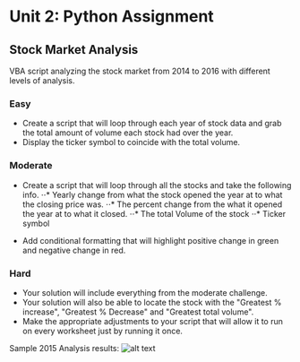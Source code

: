 # Unit 2: Python Assignment 

## Stock Market Analysis 

VBA script analyzing the stock market from 2014 to 2016 with different levels of analysis. 

### Easy

* Create a script that will loop through each year of stock data and grab the total amount of volume each stock had over the year.
* Display the ticker symbol to coincide with the total volume.

### Moderate

* Create a script that will loop through all the stocks and take the following info.
⋅⋅* Yearly change from what the stock opened the year at to what the closing price was.
⋅⋅* The percent change from the what it opened the year at to what it closed.
⋅⋅* The total Volume of the stock
⋅⋅* Ticker symbol

* Add conditional formatting that will highlight positive change in green and negative change in red.

### Hard

* Your solution will include everything from the moderate challenge.
* Your solution will also be able to locate the stock with the "Greatest % increase", "Greatest % Decrease" and "Greatest total volume".
* Make the appropriate adjustments to your script that will allow it to run on every worksheet just by running it once.


Sample 2015 Analysis results: 
![alt text][Results]

[Results]: https://raw.githubusercontent.com/cantugabriela/VBA_Assignment/master/Screenshots/2015%20Analysis.PNG "2015 Results Screenshot"

